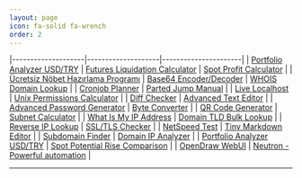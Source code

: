 ```yaml
---
layout: page
icon: fa-solid fa-wrench
order: 2
---
```


|--------------------|--------------------|----------------------|
| <a href="https://farukguler.com/app/portfolio-analyzer-usd-try/" target="_blank">Portfolio Analyzer USD/TRY</a> | <a href="https://farukguler.com/app/futures-calc/" target="_blank">Futures Liquidation Calculator</a> | <a href="https://farukguler.com/app/spot-calc/" target="_blank">Spot Profit Calculator</a> |
| <a href="https://farukguler.com/app/nobet/" target="_blank">Ücretsiz Nöbet Hazırlama Programı</a> | <a href="https://farukguler.com/app/base64/" target="_blank">Base64 Encoder/Decoder</a> | <a href="https://farukguler.com/app/whois-lookup/" target="_blank">WHOIS Domain Lookup</a> |
| <a href="https://farukguler.com/app/cronjob-planner/" target="_blank">Cronjob Planner</a> | <a href="https://farukguler.com/app/parted/" target="_blank">Parted Jump Manual</a> |
| <a href="https://farukguler.com/app/live-localhost/" target="_blank">Live Localhost</a> | <a href="https://farukguler.com/app/chmod-calculator/" target="_blank">Unix Permissions Calculator</a> |
| <a href="https://farukguler.com/app/diff/" target="_blank">Diff Checker</a> | <a href="https://farukguler.com/app/text-editor/" target="_blank">Advanced Text Editor</a> |
| <a href="https://farukguler.com/app/random-pass-generator/" target="_blank">Advanced Password Generator</a> | <a href="https://farukguler.com/app/converter/" target="_blank">Byte Converter</a> |
| <a href="https://farukguler.com/app/qr-generator/" target="_blank">QR Code Generator</a> | <a href="https://farukguler.com/app/ipv4-subnet-calculator/" target="_blank">Subnet Calculator</a> |
| <a href="https://farukguler.com/app/my-ip/" target="_blank">What Is My IP Address</a> | <a href="https://farukguler.com/app/tld-lookup/" target="_blank">Domain TLD Bulk Lookup</a> |
| <a href="https://farukguler.com/app/reverse-ip/" target="_blank">Reverse IP Lookup</a> | <a href="https://farukguler.com/app/ssl-tls-checker/" target="_blank">SSL/TLS Checker</a> |
| <a href="https://farukguler.com/app/speed-test/" target="_blank">NetSpeed Test</a> | <a href="https://farukguler.com/app/tiny-markdown-editor/" target="_blank">Tiny Markdown Editor</a> |
| <a href="https://farukguler.com/app/subdomain-finder/" target="_blank">Subdomain Finder</a> | <a href="https://farukguler.com/app/domain-ip-analyzer/" target="_blank">Domain IP Analyzer</a> |
| <a href="https://farukguler.com/app/portfolio-analyzer-usd-try/" target="_blank">Portfolio Analyzer USD/TRY</a> | <a href="https://farukguler.com/app/rise-comparison/" target="_blank">Spot Potential Rise Comparison</a> |
| <a href="https://farukguler.com/app/open-draw/" target="_blank">OpenDraw WebUI</a> | <a href="https://github.com/faruk-guler/Neutron/" target="_blank">Neutron -Powerful automation</a> |

---
